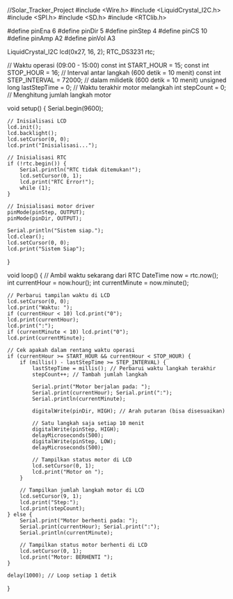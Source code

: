 //Solar_Tracker_Project
#include <Wire.h>
#include <LiquidCrystal_I2C.h>
#include <SPI.h>
#include <SD.h>
#include <RTClib.h>

#define pinEna 6
#define pinDir 5
#define pinStep 4
#define pinCS 10
#define pinAmp A2
#define pinVol A3

LiquidCrystal_I2C lcd(0x27, 16, 2); 
RTC_DS3231 rtc;

// Waktu operasi (09:00 - 15:00)
const int START_HOUR = 15;
const int STOP_HOUR = 16;
// Interval antar langkah (600 detik = 10 menit)
const int STEP_INTERVAL = 72000; // dalam milidetik (600 detik = 10 menit)
unsigned long lastStepTime = 0; // Waktu terakhir motor melangkah
int stepCount = 0; // Menghitung jumlah langkah motor

void setup() {
    Serial.begin(9600);
    
    // Inisialisasi LCD
    lcd.init();
    lcd.backlight();
    lcd.setCursor(0, 0);
    lcd.print("Inisialisasi...");
    
    // Inisialisasi RTC
    if (!rtc.begin()) {
        Serial.println("RTC tidak ditemukan!");
        lcd.setCursor(0, 1);
        lcd.print("RTC Error!");
        while (1);
    }

    // Inisialisasi motor driver
    pinMode(pinStep, OUTPUT);
    pinMode(pinDir, OUTPUT);
    
    Serial.println("Sistem siap.");
    lcd.clear();
    lcd.setCursor(0, 0);
    lcd.print("Sistem Siap");
}

void loop() {
    // Ambil waktu sekarang dari RTC
    DateTime now = rtc.now();
    int currentHour = now.hour();
    int currentMinute = now.minute();
    
    // Perbarui tampilan waktu di LCD
    lcd.setCursor(0, 0);
    lcd.print("Waktu: ");
    if (currentHour < 10) lcd.print("0");
    lcd.print(currentHour);
    lcd.print(":");
    if (currentMinute < 10) lcd.print("0");
    lcd.print(currentMinute);
    
    // Cek apakah dalam rentang waktu operasi
    if (currentHour >= START_HOUR && currentHour < STOP_HOUR) {
        if (millis() - lastStepTime >= STEP_INTERVAL) {
            lastStepTime = millis(); // Perbarui waktu langkah terakhir
            stepCount++; // Tambah jumlah langkah

            Serial.print("Motor berjalan pada: ");
            Serial.print(currentHour); Serial.print(":");
            Serial.println(currentMinute);

            digitalWrite(pinDir, HIGH); // Arah putaran (bisa disesuaikan)

            // Satu langkah saja setiap 10 menit
            digitalWrite(pinStep, HIGH);
            delayMicroseconds(500);
            digitalWrite(pinStep, LOW);
            delayMicroseconds(500);

            // Tampilkan status motor di LCD
            lcd.setCursor(0, 1);
            lcd.print("Motor on ");
        }

        // Tampilkan jumlah langkah motor di LCD
        lcd.setCursor(9, 1);
        lcd.print("Step:");
        lcd.print(stepCount);
    } else {
        Serial.print("Motor berhenti pada: ");
        Serial.print(currentHour); Serial.print(":");
        Serial.println(currentMinute);

        // Tampilkan status motor berhenti di LCD
        lcd.setCursor(0, 1);
        lcd.print("Motor: BERHENTI ");
    }
    
    delay(1000); // Loop setiap 1 detik
}
